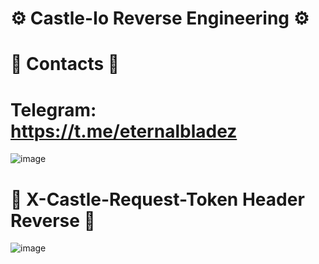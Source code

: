 # ⚙️ Castle-Io Reverse Engineering ⚙️

# 📑 Contacts 📑

# Telegram: https://t.me/eternalbladez

![image](https://github.com/user-attachments/assets/448d6618-b964-425a-b87d-1752ae4a4d3b)

# 🔐 X-Castle-Request-Token Header Reverse 🔐

![image](https://github.com/user-attachments/assets/6333e8cb-efa2-461b-8011-1db8aa7fae64)
